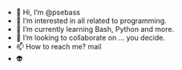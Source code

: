 - 👋 Hi, I’m @psebass
- 👀 I’m interested in all related to programming.
- 🌱 I’m currently learning Bash, Python and more.
- 💞️ I’m looking to collaborate on ... you decide.
- 📫 How to reach me? mail
- 👽 

<!---
psebass/psebass is a ✨ special ✨ repository because its `README.md` (this file) appears on your GitHub profile.
You can click the Preview link to take a look at your changes.
--->
